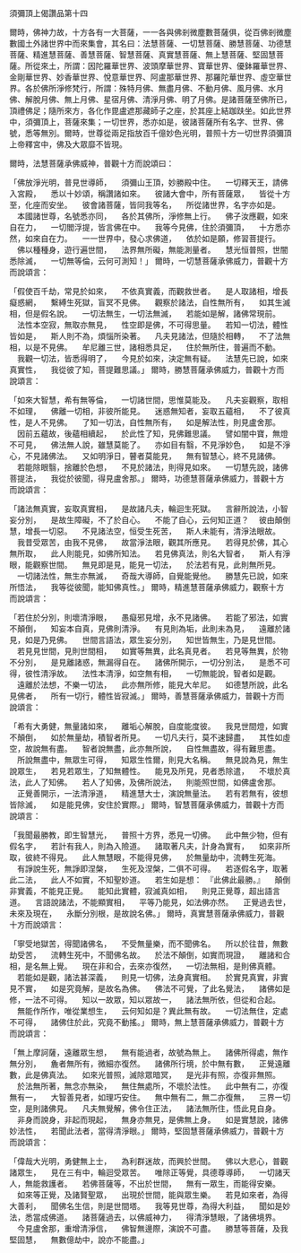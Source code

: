 須彌頂上偈讚品第十四

爾時，佛神力故，十方各有一大菩薩，一一各與佛剎微塵數菩薩俱，從百佛剎微塵數國土外諸世界中而來集會，其名曰：法慧菩薩、一切慧菩薩、勝慧菩薩、功德慧菩薩、精進慧菩薩、善慧菩薩、智慧菩薩、真實慧菩薩、無上慧菩薩、堅固慧菩薩。所從來土，所謂：因陀羅華世界、波頭摩華世界、寶華世界、優鉢羅華世界、金剛華世界、妙香華世界、悅意華世界、阿盧那華世界、那羅陀華世界、虛空華世界。各於佛所淨修梵行，所謂：殊特月佛、無盡月佛、不動月佛、風月佛、水月佛、解脫月佛、無上月佛、星宿月佛、清淨月佛、明了月佛。是諸菩薩至佛所已，頂禮佛足；隨所來方，各化作毘盧遮那藏師子之座，於其座上結跏趺坐。如此世界中，須彌頂上，菩薩來集；一切世界，悉亦如是，彼諸菩薩所有名字、世界、佛號，悉等無別。爾時，世尊從兩足指放百千億妙色光明，普照十方一切世界須彌頂上帝釋宮中，佛及大眾靡不皆現。

爾時，法慧菩薩承佛威神，普觀十方而說頌曰：

「佛放淨光明，普見世導師，
　須彌山王頂，妙勝殿中住。
　一切釋天王，請佛入宮殿，
　悉以十妙頌，稱讚諸如來。
　彼諸大會中，所有菩薩眾，
　皆從十方至，化座而安坐。
　彼會諸菩薩，皆同我等名，
　所從諸世界，名字亦如是。
　本國諸世尊，名號悉亦同，
　各於其佛所，淨修無上行。
　佛子汝應觀，如來自在力，
　一切閻浮提，皆言佛在中。
　我等今見佛，住於須彌頂，
　十方悉亦然，如來自在力。
　一一世界中，發心求佛道，
　依於如是願，修習菩提行。
　佛以種種身，遊行遍世間，
　法界無所礙，無能測量者。
　慧光恒普照，世闇悉除滅，
　一切無等倫，云何可測知！」
爾時，一切慧菩薩承佛威力，普觀十方而說頌言：

「假使百千劫，常見於如來，
　不依真實義，而觀救世者。
　是人取諸相，增長癡惑網，
　繫縛生死獄，盲冥不見佛。
　觀察於諸法，自性無所有，
　如其生滅相，但是假名說。
　一切法無生，一切法無滅，
　若能如是解，諸佛常現前。
　法性本空寂，無取亦無見，
　性空即是佛，不可得思量。
　若知一切法，體性皆如是，
　斯人則不為，煩惱所染著。
　凡夫見諸法，但隨於相轉，
　不了法無相，以是不見佛。
　牟尼離三世，諸相悉具足，
　住於無所住，普遍而不動。
　我觀一切法，皆悉得明了，
　今見於如來，決定無有疑。
　法慧先已說，如來真實性，
　我從彼了知，菩提難思議。」
爾時，勝慧菩薩承佛威力，普觀十方而說頌言：

「如來大智慧，希有無等倫，
　一切諸世間，思惟莫能及。
　凡夫妄觀察，取相不如理，
　佛離一切相，非彼所能見。
　迷惑無知者，妄取五蘊相，
　不了彼真性，是人不見佛。
　了知一切法，自性無所有，
　如是解法性，則見盧舍那。
　因前五蘊故，後蘊相續起，
　於此性了知，見佛難思議。
　譬如闇中寶，無燈不可見，
　佛法無人說，雖慧莫能了。
　亦如目有翳，不見淨妙色，
　如是不淨心，不見諸佛法。
　又如明淨日，瞽者莫能見，
　無有智慧心，終不見諸佛。
　若能除眼翳，捨離於色想，
　不見於諸法，則得見如來。
　一切慧先說，諸佛菩提法，
　我從於彼聞，得見盧舍那。」
爾時，功德慧菩薩承佛威力，普觀十方而說頌言：

「諸法無真實，妄取真實相，
　是故諸凡夫，輪迴生死獄。
　言辭所說法，小智妄分別，
　是故生障礙，不了於自心。
　不能了自心，云何知正道？
　彼由顛倒慧，增長一切惡。
　不見諸法空，恒受生死苦，
　斯人未能有，清淨法眼故。
　我昔受眾苦，由我不見佛，
　故當淨法眼，觀其所應見。
　若得見於佛，其心無所取，
　此人則能見，如佛所知法。
　若見佛真法，則名大智者，
　斯人有淨眼，能觀察世間。
　無見即是見，能見一切法，
　於法若有見，此則無所見。
　一切諸法性，無生亦無滅，
　奇哉大導師，自覺能覺他。
　勝慧先已說，如來所悟法，
　我等從彼聞，能知佛真性。」
爾時，精進慧菩薩承佛威力，觀察十方而說頌言：

「若住於分別，則壞清淨眼，
　愚癡邪見增，永不見諸佛。
　若能了邪法，如實不顛倒，
　知妄本自真，見佛則清淨。
　有見則為垢，此則未為見，
　遠離於諸見，如是乃見佛。
　世間言語法，眾生妄分別，
　知世皆無生，乃是見世間。
　若見見世間，見則世間相，
　如實等無異，此名真見者。
　若見等無異，於物不分別，
　是見離諸惑，無漏得自在。
　諸佛所開示，一切分別法，
　是悉不可得，彼性清淨故。
　法性本清淨，如空無有相，
　一切無能說，智者如是觀。
　遠離於法想，不樂一切法，
　此亦無所修，能見大牟尼。
　如德慧所說，此名見佛者，
　所有一切行，體性皆寂滅。」
爾時，善慧菩薩承佛威力，普觀十方而說頌言：

「希有大勇健，無量諸如來，
　離垢心解脫，自度能度彼。
　我見世間燈，如實不顛倒，
　如於無量劫，積智者所見。
　一切凡夫行，莫不速歸盡，
　其性如虛空，故說無有盡。
　智者說無盡，此亦無所說，
　自性無盡故，得有難思盡。
　所說無盡中，無眾生可得，
　知眾生性爾，則見大名稱。
　無見說為見，無生說眾生，
　若見若眾生，了知無體性。
　能見及所見，見者悉除遣，
　不壞於真法，此人了知佛。
　若人了知佛，及佛所說法，
　則能照世間，如佛盧舍那。
　正覺善開示，一法清淨道，
　精進慧大士，演說無量法。
　若有若無有，彼想皆除滅，
　如是能見佛，安住於實際。」
爾時，智慧菩薩承佛威力，普觀十方而說頌言：

「我聞最勝教，即生智慧光，
　普照十方界，悉見一切佛。
　此中無少物，但有假名字，
　若計有我人，則為入險道。
　諸取著凡夫，計身為實有，
　如來非所取，彼終不得見。
　此人無慧眼，不能得見佛，
　於無量劫中，流轉生死海。
　有諍說生死，無諍即涅槃，
　生死及涅槃，二俱不可得。
　若逐假名字，取著此二法，
　此人不如實，不知聖妙道。
　若生如是想：　『此佛此最勝。』
　顛倒非實義，不能見正覺。
　能知此實體，寂滅真如相，
　則見正覺尊，超出語言道。
　言語說諸法，不能顯實相，
　平等乃能見，如法佛亦然。
　正覺過去世，未來及現在，
　永斷分別根，是故說名佛。」
爾時，真實慧菩薩承佛威力，普觀十方而說頌言：

「寧受地獄苦，得聞諸佛名，
　不受無量樂，而不聞佛名。
　所以於往昔，無數劫受苦，
　流轉生死中，不聞佛名故。
　於法不顛倒，如實而現證，
　離諸和合相，是名無上覺。
　現在非和合，去來亦復然，
　一切法無相，是則佛真體。
　若能如是觀，諸法甚深義，
　則見一切佛，法身真實相。
　於實見真實，非實見不實，
　如是究竟解，是故名為佛。
　佛法不可覺，了此名覺法，
　諸佛如是修，一法不可得。
　知以一故眾，知以眾故一，
　諸法無所依，但從和合起。
　無能作所作，唯從業想生，
　云何知如是？異此無有故。
　一切法無住，定處不可得，
　諸佛住於此，究竟不動搖。」
爾時，無上慧菩薩承佛威力，普觀十方而說頌言：

「無上摩訶薩，遠離眾生想，
　無有能過者，故號為無上。
　諸佛所得處，無作無分別，
　麁者無所有，微細亦復然。
　諸佛所行境，於中無有數，
　正覺遠離數，此是佛真法。
　如來光普照，滅除眾暗冥，
　是光非有照，亦復非無照。
　於法無所著，無念亦無染，
　無住無處所，不壞於法性。
　此中無有二，亦復無有一，
　大智善見者，如理巧安住。
　無中無有二，無二亦復無，
　三界一切空，是則諸佛見。
　凡夫無覺解，佛令住正法，
　諸法無所住，悟此見自身。
　非身而說身，非起而現起，
　無身亦無見，是佛無上身。
　如是實慧說，諸佛妙法性，
　若聞此法者，當得清淨眼。」
爾時，堅固慧菩薩承佛威力，普觀十方而說頌言：

「偉哉大光明，勇健無上士，
　為利群迷故，而興於世間。
　佛以大悲心，普觀諸眾生，
　見在三有中，輪迴受眾苦。
　唯除正等覺，具德尊導師，
　一切諸天人，無能救護者。
　若佛菩薩等，不出於世間，
　無有一眾生，而能得安樂。
　如來等正覺，及諸賢聖眾，
　出現於世間，能與眾生樂。
　若見如來者，為得大善利，
　聞佛名生信，則是世間塔。
　我等見世尊，為得大利益，
　聞如是妙法，悉當成佛道。
　諸菩薩過去，以佛威神力，
　得清淨慧眼，了諸佛境界。
　今見盧舍那，重增清淨信，
　佛智無邊際，演說不可盡。
　勝慧等菩薩，及我堅固慧，
　無數億劫中，說亦不能盡。」
